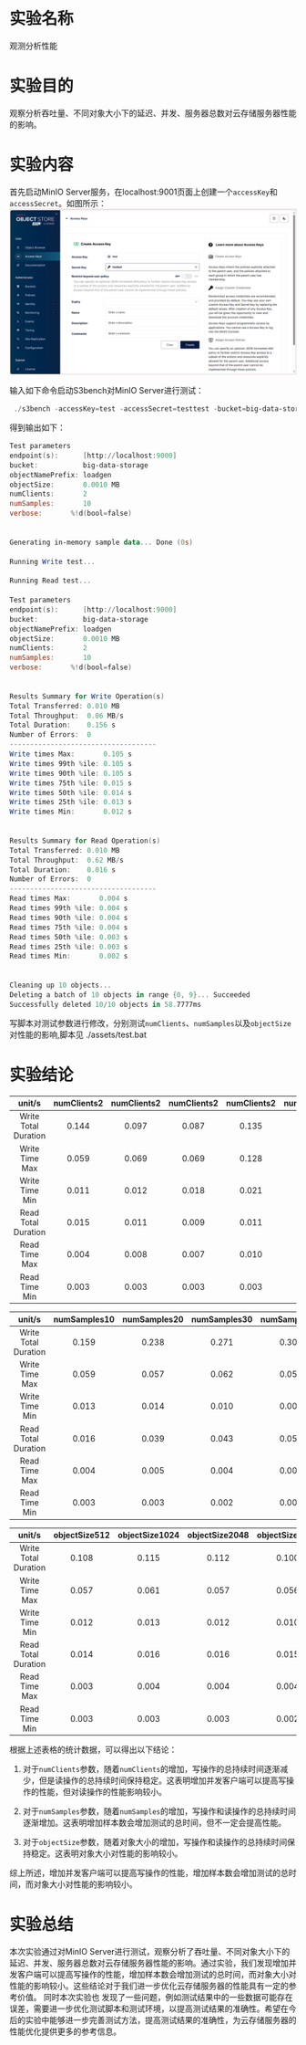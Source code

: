 # 实验名称
观测分析性能
# 实验目的
观察分析吞吐量、不同对象大小下的延迟、并发、服务器总数对云存储服务器性能的影响。
# 实验内容
首先启动MinIO Server服务，在localhost:9001页面上创建一个`accessKey`和`accessSecret`。如图所示：
![](./figure/MinIO_access.png)

输入如下命令启动S3bench对MinIO Server进行测试：
```powershell
 ./s3bench -accessKey=test -accessSecret=testtest -bucket=big-data-storage -endpoint=http://localhost:9000 -numClients=2 -numSamples=10 -objectNamePrefix=loadgen -objectSize=1024
 ```
得到输出如下：
```powershell
Test parameters
endpoint(s):      [http://localhost:9000]
bucket:           big-data-storage
objectNamePrefix: loadgen
objectSize:       0.0010 MB
numClients:       2
numSamples:       10
verbose:       %!d(bool=false)


Generating in-memory sample data... Done (0s)

Running Write test...

Running Read test...

Test parameters
endpoint(s):      [http://localhost:9000]
bucket:           big-data-storage
objectNamePrefix: loadgen
objectSize:       0.0010 MB
numClients:       2
numSamples:       10
verbose:       %!d(bool=false)


Results Summary for Write Operation(s)
Total Transferred: 0.010 MB
Total Throughput:  0.06 MB/s
Total Duration:    0.156 s
Number of Errors:  0
------------------------------------
Write times Max:       0.105 s
Write times 99th %ile: 0.105 s
Write times 90th %ile: 0.105 s
Write times 75th %ile: 0.015 s
Write times 50th %ile: 0.014 s
Write times 25th %ile: 0.013 s
Write times Min:       0.012 s


Results Summary for Read Operation(s)
Total Transferred: 0.010 MB
Total Throughput:  0.62 MB/s
Total Duration:    0.016 s
Number of Errors:  0
------------------------------------
Read times Max:       0.004 s
Read times 99th %ile: 0.004 s
Read times 90th %ile: 0.004 s
Read times 75th %ile: 0.004 s
Read times 50th %ile: 0.003 s
Read times 25th %ile: 0.003 s
Read times Min:       0.002 s


Cleaning up 10 objects...
Deleting a batch of 10 objects in range {0, 9}... Succeeded
Successfully deleted 10/10 objects in 58.7777ms
```
写脚本对测试参数进行修改，分别测试`numClients`、`numSamples`以及`objectSize`对性能的影响,脚本见 ./assets/test.bat
# 实验结论
|unit/s|numClients2|numClients2|numClients2|numClients2|numClients2|
|:-:|:-:|:-:|:-:|:-:|:-:|
|Write Total Duration|0.144|0.097|0.087|0.135|0.091|
|Write Time Max|0.059|0.069|0.069|0.128|0.090|
|Write Time Min|0.011|0.012|0.018|0.021|0.072|
|Read Total Duration|0.015|0.011|0.009|0.011|0.011|
|Read Time Max|0.004|0.008|0.007|0.010|0.011|
|Read Time Min|0.003|0.003|0.003|0.003|0.003|

|unit/s|numSamples10|numSamples20|numSamples30|numSamples40|numSamples50|
|:-:|:-:|:-:|:-:|:-:|:-:|
|Write Total Duration|0.159|0.238|0.271|0.301|0.357|
|Write Time Max|0.059|0.057|0.062|0.057|0.062|
|Write Time Min|0.013|0.014|0.010|0.004|0.004|
|Read Total Duration|0.016|0.039|0.043|0.055|0.078|
|Read Time Max|0.004|0.005|0.004|0.005|0.005|
|Read Time Min|0.003|0.003|0.002|0.001|0.002|

|unit/s|objectSize512|objectSize1024|objectSize2048|objectSize4096|objectSize8192|
|:-:|:-:|:-:|:-:|:-:|:-:|
|Write Total Duration|0.108|0.115|0.112|0.100|0.114|
|Write Time Max|0.057|0.061|0.057|0.056|0.058|
|Write Time Min|0.012|0.013|0.012|0.010|0.011|
|Read Total Duration|0.014|0.016|0.016|0.015|0.015|
|Read Time Max|0.003|0.004|0.004|0.004|0.004|
|Read Time Min|0.003|0.003|0.003|0.002|0.002|

根据上述表格的统计数据，可以得出以下结论：

1. 对于`numClients`参数，随着`numClients`的增加，写操作的总持续时间逐渐减少，但是读操作的总持续时间保持稳定。这表明增加并发客户端可以提高写操作的性能，但对读操作的性能影响较小。

2. 对于`numSamples`参数，随着`numSamples`的增加，写操作和读操作的总持续时间逐渐增加。这表明增加样本数会增加测试的总时间，但不一定会提高性能。

3. 对于`objectSize`参数，随着对象大小的增加，写操作和读操作的总持续时间保持稳定。这表明对象大小对性能的影响较小。

综上所述，增加并发客户端可以提高写操作的性能，增加样本数会增加测试的总时间，而对象大小对性能的影响较小。

# 实验总结
本次实验通过对MinIO Server进行测试，观察分析了吞吐量、不同对象大小下的延迟、并发、服务器总数对云存储服务器性能的影响。通过实验，我们发现增加并发客户端可以提高写操作的性能，增加样本数会增加测试的总时间，而对象大小对性能的影响较小。这些结论对于我们进一步优化云存储服务器的性能具有一定的参考价值。
同时本次实验也 发现了一些问题，例如测试结果中的一些数据可能存在误差，需要进一步优化测试脚本和测试环境，以提高测试结果的准确性。希望在今后的实验中能够进一步完善测试方法，提高测试结果的准确性，为云存储服务器的性能优化提供更多的参考信息。

